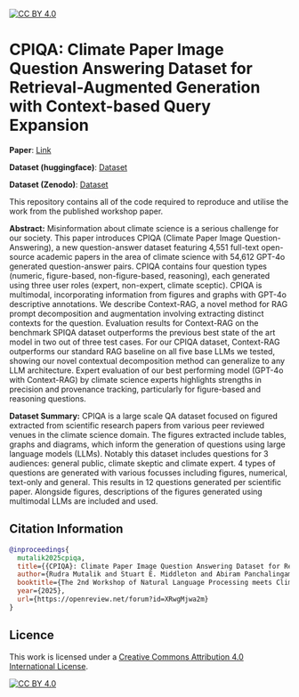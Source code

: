 [![CC BY 4.0][cc-by-shield]][cc-by]

# CPIQA: Climate Paper Image Question Answering Dataset for Retrieval-Augmented Generation with Context-based Query Expansion

**Paper**: [Link](#)

**Dataset (huggingface)**: [Dataset](https://huggingface.co/datasets/RudraMutalik/CPIQA)

**Dataset (Zenodo)**: [Dataset](#)

This repository contains all of the code required to reproduce and utilise the work from the published workshop paper. 

**Abstract:** Misinformation about climate science is a serious challenge for our society. This paper introduces CPIQA (Climate Paper Image Question-Answering), a new question-answer dataset featuring 4,551 full-text open-source academic papers in the area of climate science with 54,612 GPT-4o generated question-answer pairs. CPIQA contains four question types (numeric, figure-based, non-figure-based, reasoning), each generated using three user roles (expert, non-expert, climate sceptic). CPIQA is multimodal, incorporating information from figures and graphs with GPT-4o descriptive annotations. We describe Context-RAG, a novel method for RAG prompt decomposition and augmentation involving extracting distinct contexts for the question. Evaluation results for Context-RAG on the benchmark SPIQA dataset outperforms the previous best state of the art model in two out of three test cases. For our CPIQA dataset, Context-RAG outperforms our standard RAG baseline on all five base LLMs we tested, showing our novel contextual decomposition method can generalize to any LLM architecture. Expert evaluation of our best performing model (GPT-4o with Context-RAG) by climate science experts highlights strengths in precision and provenance tracking, particularly for figure-based and reasoning questions.

**Dataset Summary:** CPIQA is a large scale QA dataset focused on figured extracted from scientific research papers from various peer reviewed venues in the climate science domain. The figures extracted include tables, graphs and diagrams, which inform the generation of questions using large language models (LLMs). Notably this dataset includes questions for 3 audiences: general public, climate skeptic and climate expert. 4 types of questions are generated with various focusses including figures, numerical, text-only and general. This results in 12 questions generated per scientific paper. Alongside figures, descriptions of the figures generated using multimodal LLMs are included and used.

## Citation Information

```bibtex
@inproceedings{
  mutalik2025cpiqa,
  title={{CPIQA}: Climate Paper Image Question Answering Dataset for Retrieval-Augmented Generation with Context-based Query Expansion},
  author={Rudra Mutalik and Stuart E. Middleton and Abiram Panchalingam and Loitongbam Gyanendro Singh and Timothy J. Osborn and Ed Hawkins},
  booktitle={The 2nd Workshop of Natural Language Processing meets Climate Change},
  year={2025},
  url={https://openreview.net/forum?id=XRwgMjwa2m}
}
```

## Licence

This work is licensed under a
[Creative Commons Attribution 4.0 International License][cc-by].

[![CC BY 4.0][cc-by-image]][cc-by]

[cc-by]: http://creativecommons.org/licenses/by/4.0/
[cc-by-image]: https://i.creativecommons.org/l/by/4.0/88x31.png
[cc-by-shield]: https://img.shields.io/badge/License-CC%20BY%204.0-lightgrey.svg
